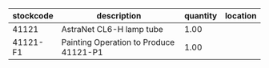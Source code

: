 |stockcode|description|quantity|location|
|---------|-----------|--------|--------|
|41121|AstraNet CL6-H lamp tube|1.00||
|41121-F1|Painting Operation to Produce 41121-P1|1.00||
